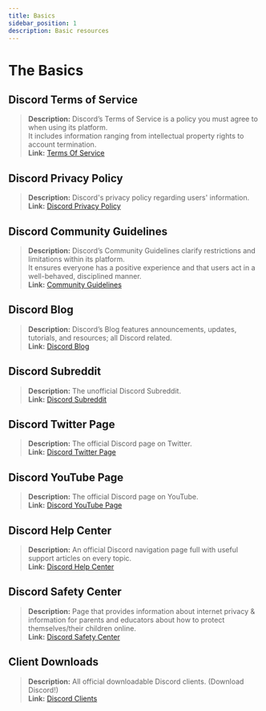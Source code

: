 ```yaml
---
title: Basics
sidebar_position: 1
description: Basic resources
---
```


# The Basics

## **Discord Terms of Service** 
> __Description:__ Discord’s Terms of Service is a policy you must agree to when using its platform.   <br/>
It includes information ranging from intellectual property rights to account termination.   <br/>
__Link:__ [Terms Of Service](https://dis.gd/terms)

## **Discord Privacy Policy**
> __Description:__ Discord's privacy policy regarding users' information.  <br/>
__Link:__ [Discord Privacy Policy](https://discord.com/privacy)

## **Discord Community Guidelines**
> __Description:__ Discord’s Community Guidelines clarify restrictions and limitations within its platform.   <br/>
It ensures everyone has a positive experience and that users act in a well-behaved, disciplined manner.   <br/>
__Link:__ [Community Guidelines](https://dis.gd/guidelines)

## **Discord Blog**
> __Description:__ Discord’s Blog features announcements, updates, tutorials, and resources; all Discord related.   <br/>
__Link:__ [Discord Blog](https://discord.com/blog)
 
## **Discord Subreddit**
> __Description:__ The unofficial Discord Subreddit.   <br/>
__Link:__ [Discord Subreddit](https://www.reddit.com/r/discordapp/)

## **Discord Twitter Page**
> __Description:__ The official Discord page on Twitter.   <br/>
__Link:__ [Discord Twitter Page](https://twitter.com/discord)

## **Discord YouTube Page**
> __Description:__  The official Discord page on YouTube.   <br/>
__Link:__ [Discord YouTube Page](https://www.youtube.com/c/discord)

## **Discord Help Center**
> __Description:__ An official Discord navigation page full with useful support articles on every topic.   <br/>
__Link:__ [Discord Help Center](https://support.discord.com)

## **Discord Safety Center**
> __Description:__ Page that provides information about internet privacy & information for parents and educators about how to protect themselves/their children online.  <br/>
__Link:__ [Discord Safety Center](https://discord.com/safety)

## **Client Downloads**
> __Description:__ All official downloadable Discord clients. (Download Discord!)   <br/>
__Link:__ [Discord Clients](https://discord.com/download)
